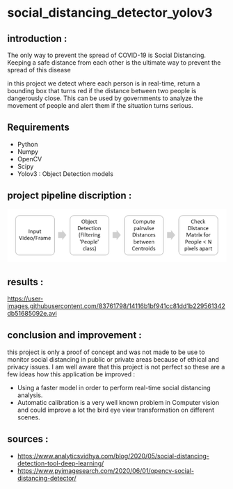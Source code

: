 # social_distancing_detector_yolov3

## introduction :

The only way to prevent the spread of COVID-19 is Social Distancing. Keeping a safe distance from each other is the ultimate way to prevent the spread of this disease

in this project we detect where each person is in real-time, return a bounding box that turns red if the distance between two people is dangerously close. This can be used by governments to analyze the movement of people and alert them if the situation turns serious.

## Requirements

* Python
* Numpy
* OpenCV
* Scipy
* Yolov3 : Object Detection models


## project pipeline discription :

![image](https://github.com/Ines-chihi3/social_distancing_detector_yolov3/blob/master/pipeline.PNG)

## results :
https://user-images.githubusercontent.com/83761798/14116b1bf941cc81dd1b229561342db51685092e.avi
## conclusion and improvement : 

this project is only a proof of concept and was not made to be use to monitor social distancing in public or private areas because of ethical and privacy issues.
I am well aware that this project is not perfect so these are a few ideas how this application be improved :
* Using a faster model in order to perform real-time social distancing analysis.
* Automatic calibration is a very well known problem in Computer vision and could improve a lot the bird eye view transformation on different scenes.

## sources :

* https://www.analyticsvidhya.com/blog/2020/05/social-distancing-detection-tool-deep-learning/
* https://www.pyimagesearch.com/2020/06/01/opencv-social-distancing-detector/
